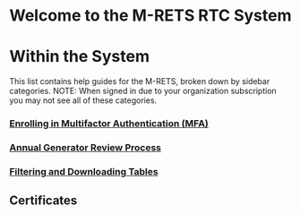# Welcome to the M-RETS RTC System 

# Within the System
This list contains help guides for the M-RETS, broken down by sidebar categories. NOTE: When signed in due to your organization subscription you may not see all of these categories.

### [Enrolling in Multifactor Authentication (MFA)](https://mrets.github.io/Help/mfa_setup)

### [Annual Generator Review Process](https://mrets.github.io/Help/annual_project_review)

### [Filtering and Downloading Tables](https://mrets.github.io/Help/filtering_tables)

## Certificates 


